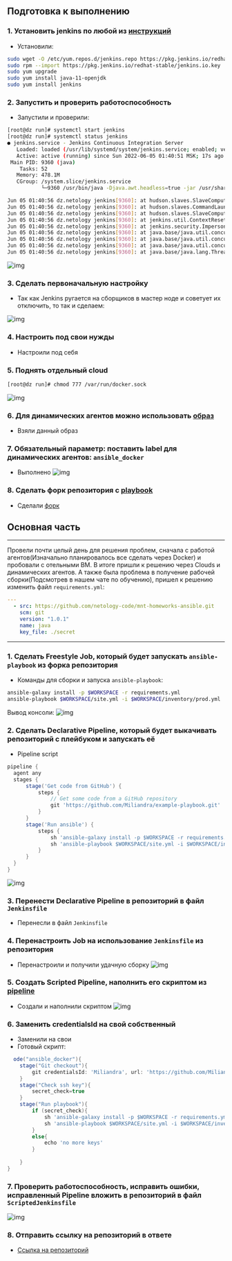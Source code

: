 ## Подготовка к выполнению

### 1. Установить jenkins по любой из [инструкций](https://www.jenkins.io/download/)
  - Установили:
```bash
sudo wget -O /etc/yum.repos.d/jenkins.repo https://pkg.jenkins.io/redhat-stable/jenkins.repo
sudo rpm --import https://pkg.jenkins.io/redhat-stable/jenkins.io.key
sudo yum upgrade
sudo yum install java-11-openjdk
sudo yum install jenkins
  ```
### 2. Запустить и проверить работоспособность
  - Запустили и проверили:
```bash
[root@dz run]# systemctl start jenkins
[root@dz run]# systemctl status jenkins
● jenkins.service - Jenkins Continuous Integration Server
   Loaded: loaded (/usr/lib/systemd/system/jenkins.service; enabled; vendor preset: disabled)
   Active: active (running) since Sun 2022-06-05 01:40:51 MSK; 17s ago
 Main PID: 9360 (java)
    Tasks: 52
   Memory: 478.1M
   CGroup: /system.slice/jenkins.service
           └─9360 /usr/bin/java -Djava.awt.headless=true -jar /usr/share/java/jenkins.war --webroot=%C/jenkins/war --httpPort=8080

Jun 05 01:40:56 dz.netology jenkins[9360]: at hudson.slaves.SlaveComputer.setChannel(SlaveComputer.java:436)
Jun 05 01:40:56 dz.netology jenkins[9360]: at hudson.slaves.CommandLauncher.launch(CommandLauncher.java:170)
Jun 05 01:40:56 dz.netology jenkins[9360]: at hudson.slaves.SlaveComputer.lambda$_connect$0(SlaveComputer.java:297)
Jun 05 01:40:56 dz.netology jenkins[9360]: at jenkins.util.ContextResettingExecutorService$2.call(ContextResettingExecutorService.java:46)
Jun 05 01:40:56 dz.netology jenkins[9360]: at jenkins.security.ImpersonatingExecutorService$2.call(ImpersonatingExecutorService.java:80)
Jun 05 01:40:56 dz.netology jenkins[9360]: at java.base/java.util.concurrent.FutureTask.run(FutureTask.java:264)
Jun 05 01:40:56 dz.netology jenkins[9360]: at java.base/java.util.concurrent.ThreadPoolExecutor.runWorker(ThreadPoolExecutor.java:1128)
Jun 05 01:40:56 dz.netology jenkins[9360]: at java.base/java.util.concurrent.ThreadPoolExecutor$Worker.run(ThreadPoolExecutor.java:628)
Jun 05 01:40:56 dz.netology jenkins[9360]: at java.base/java.lang.Thread.run(Thread.java:829)
```
![img](Images/jenkins1.png)
### 3. Сделать первоначальную настройку
  - Так как Jenkins ругается на сборщиков в мастер ноде и советует их отключить, то так и сделаем:

![img](Images/jenkins2.png)
### 4. Настроить под свои нужды
  - Настроили под себя
### 5. Поднять отдельный cloud
```bash
[root@dz run]# chmod 777 /var/run/docker.sock
```
![img](Images/jenkins3.png)
### 6. Для динамических агентов можно использовать [образ](https://hub.docker.com/repository/docker/aragast/agent)
  - Взяли данный образ
### 7. Обязательный параметр: поставить label для динамических агентов: `ansible_docker`
  - Выполнено
  ![img](Images/jenkins4.png)

### 8. Сделать форк репозитория с [playbook](https://github.com/aragastmatb/example-playbook)
  - Сделали [форк](https://github.com/Miliandra/example-playbook)
  
## Основная часть
---
Провели почти целый день для решения проблем, сначала с работой агентов(Изначально планировалось все сделать через Docker) и пробовали с отельными ВМ. В итоге пришли к решению через Clouds и динамических агентов.
А также была проблема в получение рабочей сборки(Подсмотрев в нашем чате по обучению), пришел к решению изменить файл `requirements.yml`:
```yaml
---
  - src: https://github.com/netology-code/mnt-homeworks-ansible.git
    scm: git
    version: "1.0.1"
    name: java 
    key_file: ./secret
```
---
### 1. Сделать Freestyle Job, который будет запускать `ansible-playbook` из форка репозитория
  - Команды для сборки и запуска `ansible-playbook`:
  ```bash
  ansible-galaxy install -p $WORKSPACE -r requirements.yml
  ansible-playbook $WORKSPACE/site.yml -i $WORKSPACE/inventory/prod.yml
  ```
  Вывод консоли:
  ![img](Images/jenkins5.png)
  
### 2. Сделать Declarative Pipeline, который будет выкачивать репозиторий с плейбуком и запускать её
  - Pipeline script
  ```groovy
  pipeline {
    agent any
    stages {
        stage('Get code from GitHub') {
            steps {
                // Get some code from a GitHub repository
                git 'https://github.com/Miliandra/example-playbook.git'
            }
        }
        stage('Run ansible') {
            steps {
                sh 'ansible-galaxy install -p $WORKSPACE -r requirements.yml'
                sh 'ansible-playbook $WORKSPACE/site.yml -i $WORKSPACE/inventory/prod.yml'
            }
        }
    }
}
```
  ![img](Images/jenkins6.png)
### 3. Перенести Declarative Pipeline в репозиторий в файл `Jenkinsfile`
  - Перенесли в файл `Jenkinsfile`
### 4. Перенастроить Job на использование `Jenkinsfile` из репозитория
  - Перенастроили и получили удачную сборку
  ![img](Images/jenkins7.png)
### 5. Создать Scripted Pipeline, наполнить его скриптом из [pipeline](./pipeline)
  - Создали и наполнили скриптом
  ![img](Images/jenkins8.png)
### 6. Заменить credentialsId на свой собственный
  - Заменили на свои
  - Готовый скрипт:
```groovy
  ode("ansible_docker"){
    stage("Git checkout"){
        git credentialsId: 'Miliandra', url: 'https://github.com/Miliandra/example-playbook.git'
    }
    stage("Check ssh key"){
        secret_check=true
    }
    stage("Run playbook"){
        if (secret_check){
            sh 'ansible-galaxy install -p $WORKSPACE -r requirements.yml'
            sh 'ansible-playbook $WORKSPACE/site.yml -i $WORKSPACE/inventory/prod.yml'
        }
        else{
            echo 'no more keys'
        }
        
    }
}
  ```
### 7. Проверить работоспособность, исправить ошибки, исправленный Pipeline вложить в репозиторий в файл `ScriptedJenkinsfile`
  ![img](Images/jenkins9.png)
### 8. Отправить ссылку на репозиторий в ответе
  - [Ссылка на репозиторий](https://github.com/Miliandra/example-playbook)
